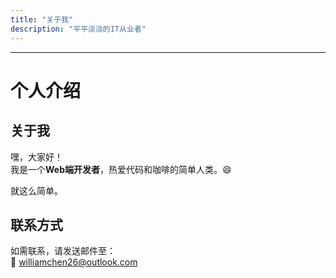 ```yaml
---
title: "关于我"
description: "平平淡淡的IT从业者"
---
```


---
# 个人介绍

## 关于我
嘿，大家好！  
我是一个**Web端开发者**，热爱代码和咖啡的简单人类。😄

就这么简单。

## 联系方式
如需联系，请发送邮件至：  
📧 [williamchen26@outlook.com](mailto:williamchen26@outlook.com)